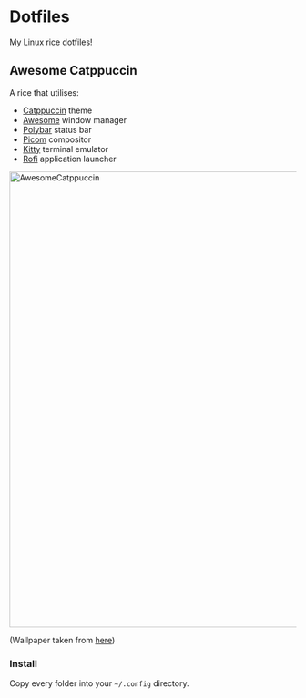 # Dotfiles
My Linux rice dotfiles!

## Awesome Catppuccin
A rice that utilises:
- [Catppuccin](https://github.com/catppuccin/catppuccin) theme
- [Awesome](https://awesomewm.org/) window manager
- [Polybar](https://github.com/polybar/polybar) status bar
- [Picom](https://github.com/yshui/picom) compositor
- [Kitty](https://sw.kovidgoyal.net/kitty/) terminal emulator
- [Rofi](https://github.com/davatorium/rofi) application launcher

<img width="800" alt="AwesomeCatppuccin" src="https://github.com/omrawaley/dotfiles/assets/133281331/03d190bf-a973-4f1a-b93b-5b801451bdb2">

(Wallpaper taken from [here](https://github.com/Gingeh/wallpapers/blob/main/os/arch-black-4k.png))

### Install
Copy every folder into your `~/.config` directory. 
